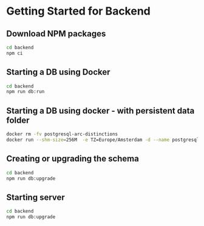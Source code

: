 # Getting Started for Backend

## Download NPM packages
```bash
cd backend
npm ci
```

## Starting a DB using Docker

```bash
cd backend
npm run db:run
```

## Starting a DB using docker - with persistent data folder
```bash
docker rm -fv postgresql-arc-distinctions
docker run --shm-size=256M  -e TZ=Europe/Amsterdam -d --name postgresql-arc-distinctions --network=host -e POSTGRES_DB=arcdistinctions -e POSTGRES_PASSWORD=postgres -e LC_ALL=en_US.UTF-8 -e LC_CTYPE=en_US.UTF-8 -e PGDATA=/var/lib/postgresql/data/pgdata -v ~/dev/data/dockerdbs/arcdistinctions:/var/lib/postgresql/data:Z -p 5432:5432 postgres:16.2
```

## Creating or upgrading the schema
```bash
cd backend
npm run db:upgrade
```

## Starting server
```bash
cd backend
npm run db:upgrade
```

